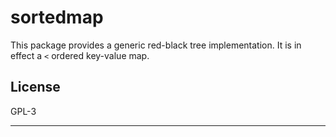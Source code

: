 # sortedmap


This package provides a generic red-black tree implementation. It
is in effect a `<` ordered key-value map.

## License

GPL-3

---
